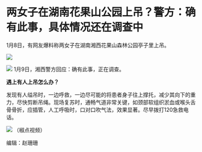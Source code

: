 # 两女子在湖南花果山公园上吊？警方：确有此事，具体情况还在调查中

1月8日，有网友爆料称两女子在湖南湘西花果山森林公园亭子里上吊。

![](https://inews.gtimg.com/news_bt/OF8HsnCoBZiaOcU_Dea5bgB64wO0q17A7ThvZuQ2T6Y6kAA/1000)

![](https://inews.gtimg.com/news_bt/O2cR3UqTxOhAi33XsKRRvsfKeKqhZUldJT6uPUQ2j0k44AA/1000)
1月9日，湘西警方回应：确有此事，正在调查。

**遇上有人上吊怎么办？**

发现有人缢吊时，一边呼救，一边尽可能的将患者身子往上撑托，减少其向下的重力，尽快剪断吊绳。现场复苏时，通畅气道非常关键，如颈部软组织淤血或喉头舌骨骨折，应插管，人工呼吸时，口对口吹气法，效果显著。尽早拨打120急救电话。

![](https://inews.gtimg.com/news_bt/O4F8o11vzlKvQjtIizsOKbX6bghHRMCLlJXwL2jdJawzIAA/1000)
（椒点视频）

编辑：赵珊珊


